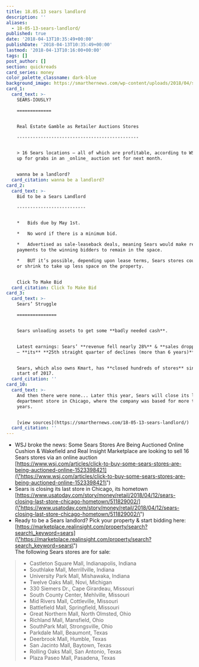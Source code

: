 ```yaml
---
title: 18.05.13 sears landlord
description: ''
aliases:
  - 18-05-13-sears-landlord/
published: true
date: '2018-04-13T10:35:49+00:00'
publishDate: '2018-04-13T10:35:49+00:00'
lastmod: '2018-04-13T10:16:00+00:00'
tags: []
post_author: []
section: quickreads
card_series: money
color_palette_classname: dark-blue
background_image: https://smarthernews.com/wp-content/uploads/2018/04/searsexterior_hi.jpg
card_1:
  card_text: >-
    SEARS-IOUSLY?

    =============


    Real Estate Gamble as Retailer Auctions Stores

    ----------------------------------------------


    > 16 Sears locations – all of which are profitable, according to WSJ – are
    up for grabs in an _online_ auction set for next month.


    wanna be a landlord?
  card_citation: wanna be a landlord?
card_2:
  card_text: >-
    Bid to be a Sears Landlord

    --------------------------


    *   Bids due by May 1st.

    *   No word if there is a minimum bid.

    *   Advertised as sale-leaseback deals, meaning Sears would make rent
    payments to the winning bidders to remain in the space.

    *   BUT it’s possible, depending upon lease terms, Sears stores could close
    or shrink to take up less space on the property.


    Click To Make Bid
  card_citation: Click To Make Bid
card_3:
  card_text: >-
    Sears’ Struggle

    ===============


    Sears unloading assets to get some **badly needed cash**.


    Latest earnings: Sears’ **revenue fell nearly 28%** & **sales dropped 15%**A
    – **its** **25th straight quarter of declines (more than 6 years)**.


    Sears, which also owns Kmart, has **closed hundreds of stores** since the
    start of 2017.
  card_citation: ''
card_10:
  card_text: >-
    And then there were none... Later this year, Sears will close its last
    department store in Chicago, where the company was based for more than 100
    years.


    [view sources](https://smarthernews.com/18-05-13-sears-landlord/)
  card_citation: ''
---
```

*   WSJ broke the news: Some Sears Stores Are Being Auctioned Online  
    Cushion & Wakefield and Real Insight Marketplace are looking to sell 16 Sears stores via an online auction  
    [https://www.wsj.com/articles/click-to-buy-some-sears-stores-are-being-auctioned-online-1523398421](\"https://www.wsj.com/articles/click-to-buy-some-sears-stores-are-being-auctioned-online-1523398421\")
*   Sears is closing its last store in Chicago, its hometown  
    [https://www.usatoday.com/story/money/retail/2018/04/12/sears-closing-last-store-chicago-hometown/511829002/](\"https://www.usatoday.com/story/money/retail/2018/04/12/sears-closing-last-store-chicago-hometown/511829002/\")
*   Ready to be a Sears landlord? Pick your property & start bidding here:  
    [https://marketplace.realinsight.com/property/search?search\_keyword=sears](\"https://marketplace.realinsight.com/property/search?search_keyword=sears\")  
    The following Sears stores are for sale:

> *   Castleton Square Mall, Indianapolis, Indiana
> *   Southlake Mall, Merrillville, Indiana
> *   University Park Mall, Mishawaka, Indiana
> *   Twelve Oaks Mall, Novi, Michigan
> *   330 Siemers Dr., Cape Girardeau, Missouri
> *   South County Center, Mehlville, Missouri
> *   Mid Rivers Mall, Cottleville, Missouri
> *   Battlefield Mall, Springfield, Missouri
> *   Great Northern Mall, North Olmsted, Ohio
> *   Richland Mall, Mansfield, Ohio
> *   SouthPark Mall, Strongsville, Ohio
> *   Parkdale Mall, Beaumont, Texas
> *   Deerbrook Mall, Humble, Texas
> *   San Jacinto Mall, Baytown, Texas
> *   Rolling Oaks Mall, San Antonio, Texas
> *   Plaza Paseo Mall, Pasadena, Texas